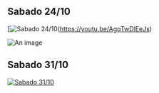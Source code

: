 
## Sabado 24/10

[![Sabado 24/10](https://img.youtube.com/vi/AgqTwDlEeJs/0.jpg)<!-- .element height="50%" width="50%" -->(https://youtu.be/AgqTwDlEeJs)

![An image](images/an_image.jpg) <!-- .element height="50%" width="50%" -->


## Sabado 31/10

[![Sabado 31/10](https://img.youtube.com/vi/iYCwKSLDiBA/0.jpg)](https://youtu.be/iYCwKSLDiBA)


